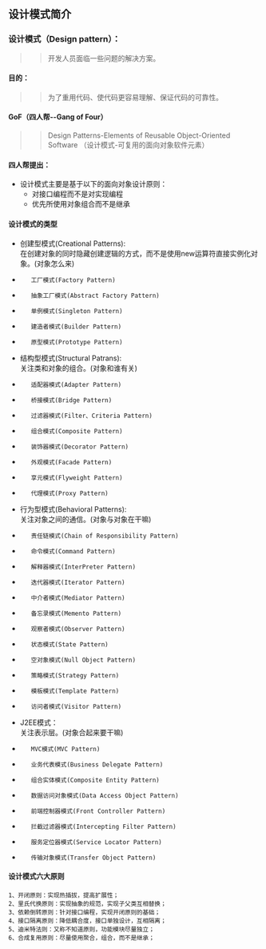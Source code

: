 设计模式简介
------------
### 设计模式（Design pattern）：
>> 开发人员面临一些问题的解决方案。
#### 目的：
>> 为了重用代码、使代码更容易理解、保证代码的可靠性。
#### GoF（四人帮--Gang of Four）
>> Design Patterns-Elements of Reusable Object-Oriented Software
（设计模式-可复用的面向对象软件元素）

#### 四人帮提出：
* 设计模式主要是基于以下的面向对象设计原则：
    * 对接口编程而不是对实现编程
    * 优先所使用对象组合而不是继承
#### 设计模式的类型
* 创建型模式(Creational Patterns):<br>
    在创建对象的同时隐藏创建逻辑的方式，而不是使用new运算符直接实例化对象。(对象怎么来)
*        工厂模式(Factory Pattern)
*        抽象工厂模式(Abstract Factory Pattern)
*        单例模式(Singleton Pattern)
*        建造者模式(Builder Pattern)
*        原型模式(Prototype Pattern)
* 结构型模式(Structural Patrans):<br>
    关注类和对象的组合。(对象和谁有关)
*        适配器模式(Adapter Pattern)
*        桥接模式(Bridge Pattern)
*        过滤器模式(Filter、Criteria Pattern)
*        组合模式(Composite Pattern)
*        装饰器模式(Decorator Pattern)
*        外观模式(Facade Pattern)
*        享元模式(Flyweight Pattern)
*        代理模式(Proxy Pattern)
* 行为型模式(Behavioral Patterns):<br>
    关注对象之间的通信。(对象与对象在干嘛)
*        责任链模式(Chain of Responsibility Pattern)
*        命令模式(Command Pattern)
*        解释器模式(InterPreter Pattern)
*        迭代器模式(Iterator Pattern)
*        中介者模式(Mediator Pattern)
*        备忘录模式(Memento Pattern)
*        观察者模式(Observer Pattern)
*        状态模式(State Pattern)
*        空对象模式(Null Object Pattern)
*        策略模式(Strategy Pattern)
*        模板模式(Template Pattern)
*        访问者模式(Visitor Pattern)
* J2EE模式：<br>
    关注表示层。(对象合起来要干嘛)
*        MVC模式(MVC Pattern)
*        业务代表模式(Business Delegate Pattern)
*        组合实体模式(Composite Entity Pattern)
*        数据访问对象模式(Data Access Object Pattern)
*        前端控制器模式(Front Controller Pattern)
*        拦截过滤器模式(Intercepting Filter Pattern)
*        服务定位器模式(Service Locator Pattern)
*        传输对象模式(Transfer Object Pattern)

#### 设计模式六大原则
    1、开闭原则：实现热插拔，提高扩展性；
    2、里氏代换原则：实现抽象的规范，实现子父类互相替换；
    3、依赖倒转原则：针对接口编程，实现开闭原则的基础；
    4、接口隔离原则：降低耦合度，接口单独设计，互相隔离；
    5、迪米特法则：又称不知道原则，功能模块尽量独立；
    6、合成复用原则：尽量使用聚合，组合，而不是继承；

